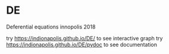 # DE
Deferential equations innopolis 2018

try https://indionapolis.github.io/DE/ to see interactive graph
try https://indionapolis.github.io/DE/pydoc to see documentation
